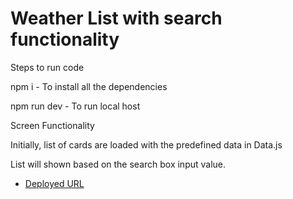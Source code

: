 # Weather List with search functionality

Steps to run code

npm i - To install all the dependencies

npm run dev - To run local host 

Screen Functionality 

Initially, list of cards are loaded with the predefined data in Data.js

List will shown based on the search box input value.

- [Deployed URL](https://sprightly-puffpuff-884c32.netlify.app/) 